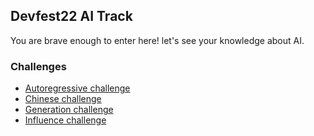 ## Devfest22 AI Track

You are brave enough to enter here! let's see your knowledge about AI.

### Challenges

- [Autoregressive challenge](<./Autoregressive%20(Medium)>)
- [Chinese challenge](<./Chinese%20(Medium)>)
- [Generation challenge](<./Generation%20(Easy)>)
- [Influence challenge](./Influence)

